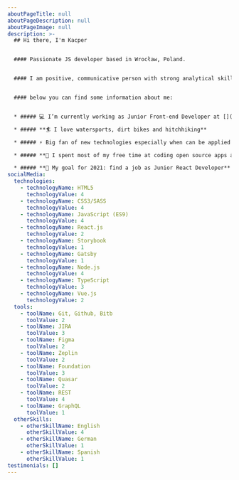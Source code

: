 ```yaml
---
aboutPageTitle: null
aboutPageDescription: null
aboutPageImage: null
description: >-
  ## Hi there, I'm Kacper


  #### Passionate JS developer based in Wrocław, Poland.


  #### I am positive, communicative person with strong analytical skills.


  #### below you can find some information about me:


  * ##### 💻 I’m currently working as Junior Front-end Developer at [](https://infermedica.com/)[2MD](https://2md.pl/)

  * ##### **🏄 I love watersports, dirt bikes and hitchhiking**

  * ##### ⚡ Big fan of new technologies especially when can be applied in real life

  * ##### **🔧 I spent most of my free time at coding open source apps and fixing machines at my workshop**

  * ##### **🦾 My goal for 2021: find a job as Junior React Developer**
socialMedia:
  technologies:
    - technologyName: HTML5
      technologyValue: 4
    - technologyName: CSS3/SASS
      technologyValue: 4
    - technologyName: JavaScript (ES9)
      technologyValue: 4
    - technologyName: React.js
      technologyValue: 2
    - technologyName: Storybook
      technologyValue: 1
    - technologyName: Gatsby
      technologyValue: 1
    - technologyName: Node.js
      technologyValue: 4
    - technologyName: TypeScript
      technologyValue: 3
    - technologyName: Vue.js
      technologyValue: 2
  tools:
    - toolName: Git, Github, Bitb
      toolValue: 2
    - toolName: JIRA
      toolValue: 3
    - toolName: Figma
      toolValue: 2
    - toolName: Zeplin
      toolValue: 2
    - toolName: Foundation
      toolValue: 3
    - toolName: Quasar
      toolValue: 2
    - toolName: REST
      toolValue: 4
    - toolName: GraphQL
      toolValue: 1
  otherSkills:
    - otherSkillName: English
      otherSkillValue: 4
    - otherSkillName: German
      otherSkillValue: 1
    - otherSkillName: Spanish
      otherSkillValue: 1
testimonials: []
---
```

